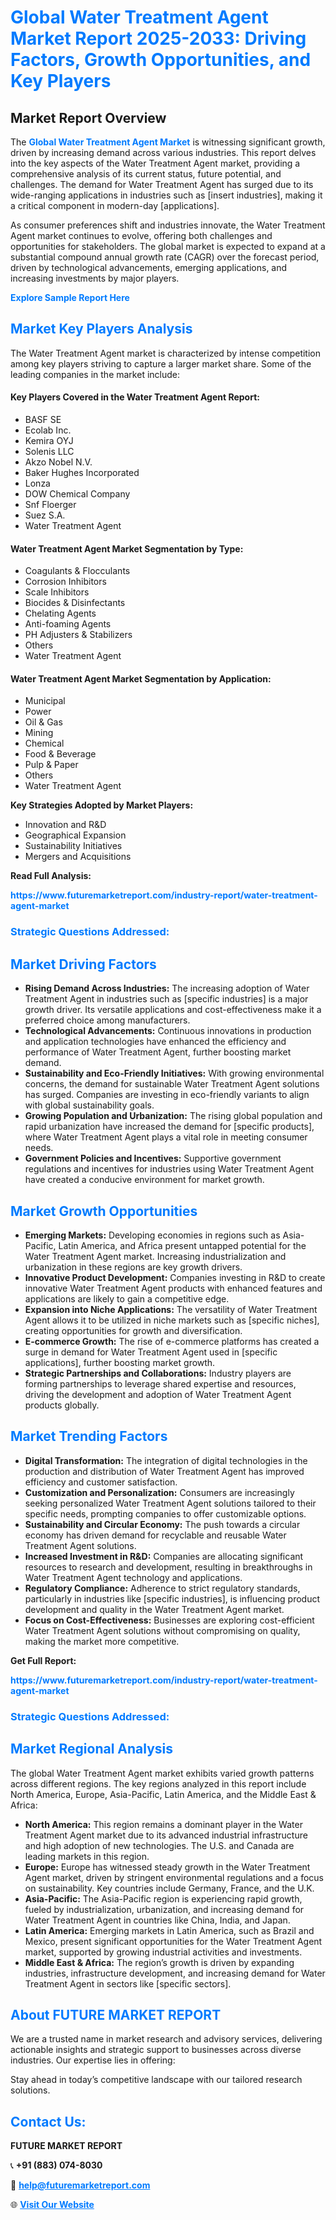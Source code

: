 <h1 style="color: #007BFF;">Global Water Treatment Agent Market Report 2025-2033: Driving Factors, Growth Opportunities, and Key Players</h1>

<section id="overview">
<h2>Market Report Overview</h2>
<p>The <a href="https://www.futuremarketreport.com/industry-report/water-treatment-agent-market" style="color: #007BFF; text-decoration: none;"><strong>Global Water Treatment Agent Market</strong></a> is witnessing significant growth, driven by increasing demand across various industries. This report delves into the key aspects of the Water Treatment Agent market, providing a comprehensive analysis of its current status, future potential, and challenges. The demand for Water Treatment Agent has surged due to its wide-ranging applications in industries such as [insert industries], making it a critical component in modern-day [applications].</p>
<p>As consumer preferences shift and industries innovate, the Water Treatment Agent market continues to evolve, offering both challenges and opportunities for stakeholders. The global market is expected to expand at a substantial compound annual growth rate (CAGR) over the forecast period, driven by technological advancements, emerging applications, and increasing investments by major players.</p>
</section>

<section id="overview">
<p><a href="https://www.futuremarketreport.com/request-sample/reportId=105323" style="color: #007BFF; text-decoration: none;"><strong>Explore Sample Report Here</strong></a></p>
</section>

<section id="key-players">
<h2 style="color: #007BFF;">Market Key Players Analysis</h2>
<p>The Water Treatment Agent market is characterized by intense competition among key players striving to capture a larger market share. Some of the leading companies in the market include:</p>
<h4>Key Players Covered in the Water Treatment Agent Report:</h4>
<ul><li>BASF SE</li><li>Ecolab Inc.</li><li>Kemira OYJ</li><li>Solenis LLC</li><li>Akzo Nobel N.V.</li><li>Baker Hughes Incorporated</li><li>Lonza</li><li>DOW Chemical Company</li><li>Snf Floerger</li><li>Suez S.A.</li><li>Water Treatment Agent</li></ul>
<h4>Water Treatment Agent Market Segmentation by Type:</h4>
<ul><li>Coagulants &amp; Flocculants</li><li>Corrosion Inhibitors</li><li>Scale Inhibitors</li><li>Biocides &amp; Disinfectants</li><li>Chelating Agents</li><li>Anti-foaming Agents</li><li>PH Adjusters &amp; Stabilizers</li><li>Others</li><li>Water Treatment Agent</li></ul>

<h4>Water Treatment Agent Market Segmentation by Application:</h4>
<ul><li>Municipal</li><li>Power</li><li>Oil &amp; Gas</li><li>Mining</li><li>Chemical</li><li>Food &amp; Beverage</li><li>Pulp &amp; Paper</li><li>Others</li><li>Water Treatment Agent</li></ul>
<p><strong>Key Strategies Adopted by Market Players:</strong></p>
<ul>
<li>Innovation and R&D</li>
<li>Geographical Expansion</li>
<li>Sustainability Initiatives</li>
<li>Mergers and Acquisitions</li>
</ul>
</section>

<section>
<p><strong>Read Full Analysis: </strong></p><a href="https://www.futuremarketreport.com/industry-report/water-treatment-agent-market" style="color: #007BFF; text-decoration: none;"><strong>https://www.futuremarketreport.com/industry-report/water-treatment-agent-market</strong></a>
<h3 style="color: #007BFF;">Strategic Questions Addressed:</h3>
</section>

<section id="driving-factors">
<h2 style="color: #007BFF;">Market Driving Factors</h2>
<ul>
<li><strong>Rising Demand Across Industries:</strong> The increasing adoption of Water Treatment Agent in industries such as [specific industries] is a major growth driver. Its versatile applications and cost-effectiveness make it a preferred choice among manufacturers.</li>
<li><strong>Technological Advancements:</strong> Continuous innovations in production and application technologies have enhanced the efficiency and performance of Water Treatment Agent, further boosting market demand.</li>
<li><strong>Sustainability and Eco-Friendly Initiatives:</strong> With growing environmental concerns, the demand for sustainable Water Treatment Agent solutions has surged. Companies are investing in eco-friendly variants to align with global sustainability goals.</li>
<li><strong>Growing Population and Urbanization:</strong> The rising global population and rapid urbanization have increased the demand for [specific products], where Water Treatment Agent plays a vital role in meeting consumer needs.</li>
<li><strong>Government Policies and Incentives:</strong> Supportive government regulations and incentives for industries using Water Treatment Agent have created a conducive environment for market growth.</li>
</ul>
</section>

<section id="growth-opportunities">
<h2 style="color: #007BFF;">Market Growth Opportunities</h2>
<ul>
<li><strong>Emerging Markets:</strong> Developing economies in regions such as Asia-Pacific, Latin America, and Africa present untapped potential for the Water Treatment Agent market. Increasing industrialization and urbanization in these regions are key growth drivers.</li>
<li><strong>Innovative Product Development:</strong> Companies investing in R&D to create innovative Water Treatment Agent products with enhanced features and applications are likely to gain a competitive edge.</li>
<li><strong>Expansion into Niche Applications:</strong> The versatility of Water Treatment Agent allows it to be utilized in niche markets such as [specific niches], creating opportunities for growth and diversification.</li>
<li><strong>E-commerce Growth:</strong> The rise of e-commerce platforms has created a surge in demand for Water Treatment Agent used in [specific applications], further boosting market growth.</li>
<li><strong>Strategic Partnerships and Collaborations:</strong> Industry players are forming partnerships to leverage shared expertise and resources, driving the development and adoption of Water Treatment Agent products globally.</li>
</ul>
</section>

<section id="trending-factors">
<h2 style="color: #007BFF;">Market Trending Factors</h2>
<ul>
<li><strong>Digital Transformation:</strong> The integration of digital technologies in the production and distribution of Water Treatment Agent has improved efficiency and customer satisfaction.</li>
<li><strong>Customization and Personalization:</strong> Consumers are increasingly seeking personalized Water Treatment Agent solutions tailored to their specific needs, prompting companies to offer customizable options.</li>
<li><strong>Sustainability and Circular Economy:</strong> The push towards a circular economy has driven demand for recyclable and reusable Water Treatment Agent solutions.</li>
<li><strong>Increased Investment in R&D:</strong> Companies are allocating significant resources to research and development, resulting in breakthroughs in Water Treatment Agent technology and applications.</li>
<li><strong>Regulatory Compliance:</strong> Adherence to strict regulatory standards, particularly in industries like [specific industries], is influencing product development and quality in the Water Treatment Agent market.</li>
<li><strong>Focus on Cost-Effectiveness:</strong> Businesses are exploring cost-efficient Water Treatment Agent solutions without compromising on quality, making the market more competitive.</li>
</ul>
</section>

<section>
<p><strong>Get Full Report: </strong></p><a href="https://www.futuremarketreport.com/industry-report/water-treatment-agent-market" style="color: #007BFF; text-decoration: none;"><strong>https://www.futuremarketreport.com/industry-report/water-treatment-agent-market</strong></a>
<h3 style="color: #007BFF;">Strategic Questions Addressed:</h3>
</section>


<section id="regional-analysis">
<h2 style="color: #007BFF;">Market Regional Analysis</h2>
<p>The global Water Treatment Agent market exhibits varied growth patterns across different regions. The key regions analyzed in this report include North America, Europe, Asia-Pacific, Latin America, and the Middle East & Africa:</p>
<ul>
<li><strong>North America:</strong> This region remains a dominant player in the Water Treatment Agent market due to its advanced industrial infrastructure and high adoption of new technologies. The U.S. and Canada are leading markets in this region.</li>
<li><strong>Europe:</strong> Europe has witnessed steady growth in the Water Treatment Agent market, driven by stringent environmental regulations and a focus on sustainability. Key countries include Germany, France, and the U.K.</li>
<li><strong>Asia-Pacific:</strong> The Asia-Pacific region is experiencing rapid growth, fueled by industrialization, urbanization, and increasing demand for Water Treatment Agent in countries like China, India, and Japan.</li>
<li><strong>Latin America:</strong> Emerging markets in Latin America, such as Brazil and Mexico, present significant opportunities for the Water Treatment Agent market, supported by growing industrial activities and investments.</li>
<li><strong>Middle East & Africa:</strong> The region’s growth is driven by expanding industries, infrastructure development, and increasing demand for Water Treatment Agent in sectors like [specific sectors].</li>
</ul>
</section>

<footer>
<h2 style="color: #007BFF;">About FUTURE MARKET REPORT</h2>
<p>We are a trusted name in market research and advisory services, delivering actionable insights and strategic support to businesses across diverse industries. Our expertise lies in offering:</p>

<p>Stay ahead in today’s competitive landscape with our tailored research solutions.</p>

<h2 style="color: #007BFF;">Contact Us:</h2>
<p><strong>FUTURE MARKET REPORT</strong></p>
<p>📞 <strong>+91 (883) 074-8030</strong></p>
<p>📧 <strong><a href="mailto:help@futuremarketreport.com" style="color: #007BFF;">help@futuremarketreport.com</a></strong></p>
<p>🌐 <strong><a href="https://www.futuremarketreport.com/" style="color: #007BFF;">Visit Our Website</a></strong></p>
</footer>